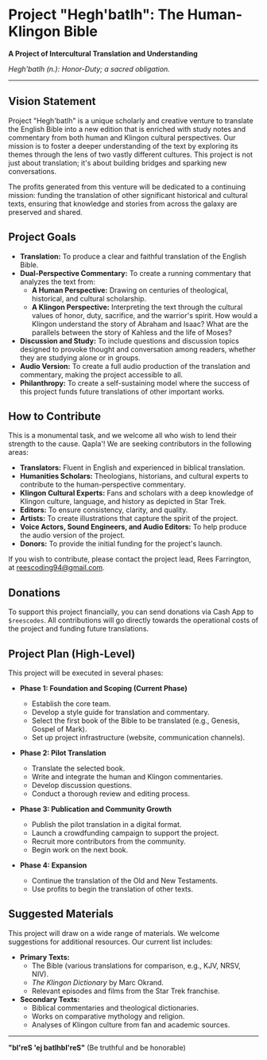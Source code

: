 # Project "Hegh'batlh": The Human-Klingon Bible

**A Project of Intercultural Translation and Understanding**

*Hegh'batlh (n.): Honor-Duty; a sacred obligation.*

---

## Vision Statement

Project "Hegh'batlh" is a unique scholarly and creative venture to translate the English Bible into a new edition that is enriched with study notes and commentary from both human and Klingon cultural perspectives. Our mission is to foster a deeper understanding of the text by exploring its themes through the lens of two vastly different cultures. This project is not just about translation; it's about building bridges and sparking new conversations.

The profits generated from this venture will be dedicated to a continuing mission: funding the translation of other significant historical and cultural texts, ensuring that knowledge and stories from across the galaxy are preserved and shared.

## Project Goals

*   **Translation:** To produce a clear and faithful translation of the English Bible.
*   **Dual-Perspective Commentary:** To create a running commentary that analyzes the text from:
    *   **A Human Perspective:** Drawing on centuries of theological, historical, and cultural scholarship.
    *   **A Klingon Perspective:** Interpreting the text through the cultural values of honor, duty, sacrifice, and the warrior's spirit. How would a Klingon understand the story of Abraham and Isaac? What are the parallels between the story of Kahless and the life of Moses?
*   **Discussion and Study:** To include questions and discussion topics designed to provoke thought and conversation among readers, whether they are studying alone or in groups.
*   **Audio Version:** To create a full audio production of the translation and commentary, making the project accessible to all.
*   **Philanthropy:** To create a self-sustaining model where the success of this project funds future translations of other important works.

## How to Contribute

This is a monumental task, and we welcome all who wish to lend their strength to the cause. Qapla'! We are seeking contributors in the following areas:

*   **Translators:** Fluent in English and experienced in biblical translation.
*   **Humanities Scholars:** Theologians, historians, and cultural experts to contribute to the human-perspective commentary.
*   **Klingon Cultural Experts:** Fans and scholars with a deep knowledge of Klingon culture, language, and history as depicted in Star Trek.
*   **Editors:** To ensure consistency, clarity, and quality.
*   **Artists:** To create illustrations that capture the spirit of the project.
*   **Voice Actors, Sound Engineers, and Audio Editors:** To help produce the audio version of the project.
*   **Donors:** To provide the initial funding for the project's launch.

If you wish to contribute, please contact the project lead, Rees Farrington, at reescoding94@gmail.com.

## Donations

To support this project financially, you can send donations via Cash App to `$reescodes`. All contributions will go directly towards the operational costs of the project and funding future translations.

## Project Plan (High-Level)

This project will be executed in several phases:

*   **Phase 1: Foundation and Scoping (Current Phase)**
    *   Establish the core team.
    *   Develop a style guide for translation and commentary.
    *   Select the first book of the Bible to be translated (e.g., Genesis, Gospel of Mark).
    *   Set up project infrastructure (website, communication channels).

*   **Phase 2: Pilot Translation**
    *   Translate the selected book.
    *   Write and integrate the human and Klingon commentaries.
    *   Develop discussion questions.
    *   Conduct a thorough review and editing process.

*   **Phase 3: Publication and Community Growth**
    *   Publish the pilot translation in a digital format.
    *   Launch a crowdfunding campaign to support the project.
    *   Recruit more contributors from the community.
    *   Begin work on the next book.

*   **Phase 4: Expansion**
    *   Continue the translation of the Old and New Testaments.
    *   Use profits to begin the translation of other texts.

## Suggested Materials

This project will draw on a wide range of materials. We welcome suggestions for additional resources. Our current list includes:

*   **Primary Texts:**
    *   The Bible (various translations for comparison, e.g., KJV, NRSV, NIV).
    *   *The Klingon Dictionary* by Marc Okrand.
    *   Relevant episodes and films from the Star Trek franchise.
*   **Secondary Texts:**
    *   Biblical commentaries and theological dictionaries.
    *   Works on comparative mythology and religion.
    *   Analyses of Klingon culture from fan and academic sources.

---

**"bI'reS 'ej batlhbI'reS"** (Be truthful and be honorable)
